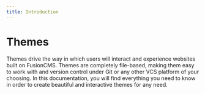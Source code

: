 ```yaml
---
title: Introduction
---
```


# Themes

Themes drive the way in which users will interact and experience websites built on FusionCMS. Themes are completely file-based, making them easy to work with and version control under Git or any other VCS platform of your choosing. In this documentation, you will find everything you need to know in order to create beautiful and interactive themes for any need.
